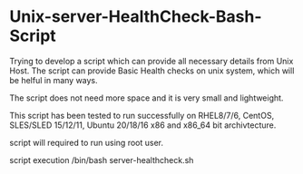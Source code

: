 # Unix-server-HealthCheck-Bash-Script
Trying to develop a script which can provide all necessary details from Unix Host.
The script can provide Basic Health checks on unix system, which will be helful in many ways.

The script does not need more space and it is very small and lightweight.

This script has been tested to run successfully on RHEL8/7/6, CentOS, SLES/SLED 15/12/11, Ubuntu 20/18/16 x86 and x86_64 bit archivtecture.

script will required to run using root user.

script execution /bin/bash server-healthcheck.sh
